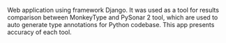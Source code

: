 Web application using framework Django. It was used as a tool for results comparison between MonkeyType and PySonar 2 tool, which are used to auto generate type annotations for Python codebase. This app presents accuracy of each tool.
